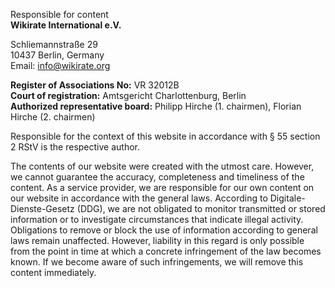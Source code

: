 Responsible for content<br>
**Wikirate International e.V.**

Schliemannstraße 29<br>
10437 Berlin, Germany<br>
Email: [info@wikirate.org](info@wikirate.org)<br>

**Register of Associations No:** VR 32012B<br>
**Court of registration:** Amtsgericht Charlottenburg, Berlin<br>
**Authorized representative board:** Philipp Hirche (1. chairmen), Florian Hirche (2. chairmen)<br> 

Responsible for the context of this website in accordance with § 55 section 2 RStV is the respective author. 

The contents of our website were created with the utmost care. However, we cannot guarantee the accuracy, completeness and timeliness of the content. As a service provider, we are responsible for our own content on our website in accordance with the general laws. According to Digitale-Dienste-Gesetz (DDG), we are not obligated to monitor transmitted or stored information or to investigate circumstances that indicate illegal activity. Obligations to remove or block the use of information according to general laws remain unaffected. However, liability in this regard is only possible from the point in time at which a concrete infringement of the law becomes known. If we become aware of such infringements, we will remove this content immediately.